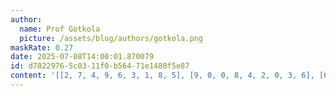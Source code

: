 ```yaml
---
author:
  name: Prof Gotkola
  picture: /assets/blog/authors/gotkola.png
maskRate: 0.27
date: 2025-07-08T14:00:01.870079
id: d7822976-5c03-11f0-b564-71e1480f5e87
content: '[[2, 7, 4, 9, 6, 3, 1, 8, 5], [9, 0, 0, 8, 4, 2, 0, 3, 6], [6, 0, 3, 1, 5, 0, 2, 9, 4], [1, 4, 6, 3, 9, 0, 8, 2, 7], [8, 9, 7, 4, 2, 6, 5, 1, 0], [0, 2, 5, 0, 8, 0, 4, 0, 9], [0, 1, 9, 2, 0, 4, 6, 5, 0], [0, 0, 0, 0, 7, 0, 9, 4, 1], [4, 6, 0, 5, 0, 9, 3, 7, 2]]'
---
```

